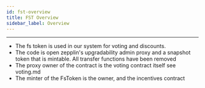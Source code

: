 ```yaml
---
id: fst-overview
title: FST Overview
sidebar_label: Overview
---
```


---

- The fs token is used in our system for voting and discounts.
- The code is open zepplin's upgradability admin proxy and a snapshot token that is mintable. All transfer functions have been removed
- The proxy owner of the contract is the voting contract itself see voting.md
- The minter of the FsToken is the owner, and the incentives contract
